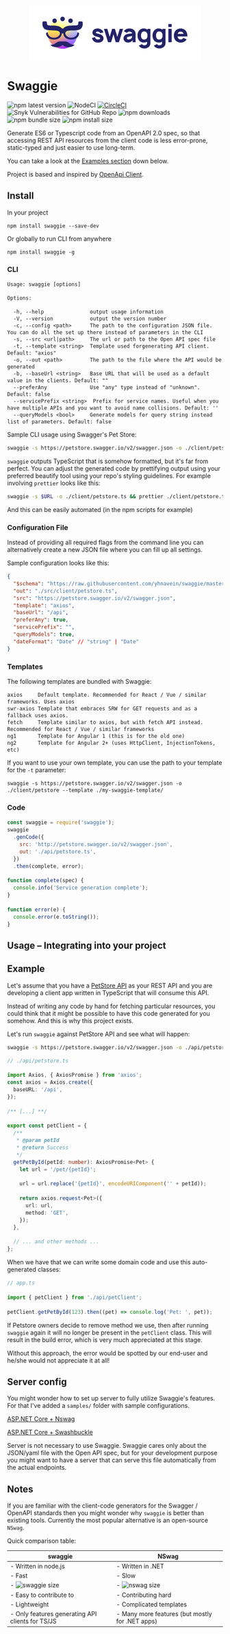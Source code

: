 <div style="text-align: center; margin: 0px auto 30px; max-width: 600px">
  <img src="./swaggie.svg" alt="Swaggie logo">
</div>

# Swaggie

![npm latest version](https://img.shields.io/npm/v/swaggie)
![NodeCI](https://github.com/yhnavein/swaggie/workflows/NodeCI/badge.svg)
[![CircleCI](https://circleci.com/gh/yhnavein/swaggie.svg?style=svg)](https://circleci.com/gh/yhnavein/swaggie)
![Snyk Vulnerabilities for GitHub Repo](https://img.shields.io/snyk/vulnerabilities/github/yhnavein/swaggie.svg)
![npm downloads](https://img.shields.io/npm/dw/swaggie.svg)
![npm bundle size](https://img.shields.io/bundlephobia/minzip/swaggie.svg)
![npm install size](https://packagephobia.now.sh/badge?p=swaggie)

<!-- ![Dependencies](https://img.shields.io/david/yhnavein/swaggie.svg) -->

Generate ES6 or Typescript code from an OpenAPI 2.0 spec, so that accessing REST API resources from the client code is less error-prone, static-typed and just easier to use long-term.

You can take a look at the [Examples section](#example) down below.

Project is based and inspired by [OpenApi Client](https://github.com/mikestead/openapi-client).

## Install

In your project

    npm install swaggie --save-dev

Or globally to run CLI from anywhere

    npm install swaggie -g

### CLI

```
Usage: swaggie [options]

Options:

  -h, --help               output usage information
  -V, --version            output the version number
  -c, --config <path>      The path to the configuration JSON file. You can do all the set up there instead of parameters in the CLI
  -s, --src <url|path>     The url or path to the Open API spec file
  -t, --template <string>  Template used forgenerating API client. Default: "axios"
  -o, --out <path>         The path to the file where the API would be generated
  -b, --baseUrl <string>   Base URL that will be used as a default value in the clients. Default: ""
  --preferAny              Use "any" type instead of "unknown". Default: false
  --servicePrefix <string>  Prefix for service names. Useful when you have multiple APIs and you want to avoid name collisions. Default: ''
  --queryModels <bool>     Generate models for query string instead list of parameters. Default: false
```

Sample CLI usage using Swagger's Pet Store:

```bash
swaggie -s https://petstore.swagger.io/v2/swagger.json -o ./client/petstore/
```

`swaggie` outputs TypeScript that is somehow formatted, but it's far from perfect. You can adjust the generated code by prettifying output using your preferred beautify tool using your repo's styling guidelines. For example involving `prettier` looks like this:

```bash
swaggie -s $URL -o ./client/petstore.ts && prettier ./client/petstore.ts --write`
```

And this can be easily automated (in the npm scripts for example)

### Configuration File

Instead of providing all required flags from the command line you can alternatively create a new JSON file where you can fill up all settings.

Sample configuration looks like this:

```json
{
  "$schema": "https://raw.githubusercontent.com/yhnavein/swaggie/master/schema.json",
  "out": "./src/client/petstore.ts",
  "src": "https://petstore.swagger.io/v2/swagger.json",
  "template": "axios",
  "baseUrl": "/api",
  "preferAny": true,
  "servicePrefix": "",
  "queryModels": true,
  "dateFormat": "Date" // "string" | "Date"
}
```

### Templates

The following templates are bundled with Swaggie:

```
axios     Default template. Recommended for React / Vue / similar frameworks. Uses axios
swr-axios Template that embraces SRW for GET requests and as a fallback uses axios.
fetch     Template similar to axios, but with fetch API instead. Recommended for React / Vue / similar frameworks
ng1       Template for Angular 1 (this is for the old one)
ng2       Template for Angular 2+ (uses HttpClient, InjectionTokens, etc)
```

If you want to use your own template, you can use the path to your template for the `-t` parameter:

```
swaggie -s https://petstore.swagger.io/v2/swagger.json -o ./client/petstore --template ./my-swaggie-template/
```

### Code

```javascript
const swaggie = require('swaggie');
swaggie
  .genCode({
    src: 'http://petstore.swagger.io/v2/swagger.json',
    out: './api/petstore.ts',
  })
  .then(complete, error);

function complete(spec) {
  console.info('Service generation complete');
}

function error(e) {
  console.error(e.toString());
}
```

## Usage – Integrating into your project

## Example

Let's assume that you have a [PetStore API](http://petstore.swagger.io/) as your REST API and you are developing a client app written in TypeScript that will consume this API.

Instead of writing any code by hand for fetching particular resources, you could think that it might be possible to have this code generated for you somehow. And this is why this project exists.

Let's run `swaggie` against PetStore API and see what will happen:

```bash
swaggie -s https://petstore.swagger.io/v2/swagger.json -o ./api/petstore.ts && prettier ./api/petstore.ts --write
```

```typescript
// ./api/petstore.ts

import Axios, { AxiosPromise } from 'axios';
const axios = Axios.create({
  baseURL: '/api',
});

/** [...] **/

export const petClient = {
  /**
   * @param petId
   * @return Success
   */
  getPetById(petId: number): AxiosPromise<Pet> {
    let url = '/pet/{petId}';

    url = url.replace('{petId}', encodeURIComponent('' + petId));

    return axios.request<Pet>({
      url: url,
      method: 'GET',
    });
  },

  // ... and other methods ...
};
```

When we have that we can write some domain code and use this auto-generated classes:

```typescript
// app.ts

import { petClient } from './api/petClient';

petClient.getPetById(123).then((pet) => console.log('Pet: ', pet));
```

If Petstore owners decide to remove method we use, then after running `swaggie` again it will no longer be present in the `petClient` class. This will result in the build error, which is very much appreciated at this stage.

Without this approach, the error would be spotted by our end-user and he/she would not appreciate it at all!

## Server config

You might wonder how to set up server to fully utilize Swaggie's features. For that I've added a `samples/` folder with sample configurations.

[ASP.NET Core + Nswag](./samples/dotnetcore/nswag/README.md)

[ASP.NET Core + Swashbuckle](./samples/dotnetcore/swashbuckle/README.md)

Server is not necessary to use Swaggie. Swaggie cares only about the JSON/yaml file with the Open API spec, but for your development purpose you might want to have a server that can serve this file automatically from the actual endpoints.

## Notes

If you are familiar with the client-code generators for the Swagger / OpenAPI standards then you might wonder why `swaggie` is better than existing tools. Currently the most popular alternative is an open-source `NSwag`.

Quick comparison table:

| swaggie                                                         | NSwag                                                       |
| --------------------------------------------------------------- | ----------------------------------------------------------- |
| - Written in node.js                                            | - Written in .NET                                           |
| - Fast                                                          | - Slow                                                      |
| - ![swaggie size](https://packagephobia.now.sh/badge?p=swaggie) | - ![nswag size](https://packagephobia.now.sh/badge?p=nswag) |
| - Easy to contribute to                                         | - Contributing hard                                         |
| - Lightweight                                                   | - Complicated templates                                     |
| - Only features generating API clients for TS/JS                | - Many more features (but mostly for .NET apps)             |
